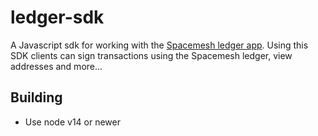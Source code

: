 # ledger-sdk
A Javascript sdk for working with the [Spacemesh ledger app](https://github.com/spacemeshos/ledger-app).
Using this SDK clients can sign transactions using the Spacemesh ledger, view addresses and more...

## Building
- Use node v14 or newer
